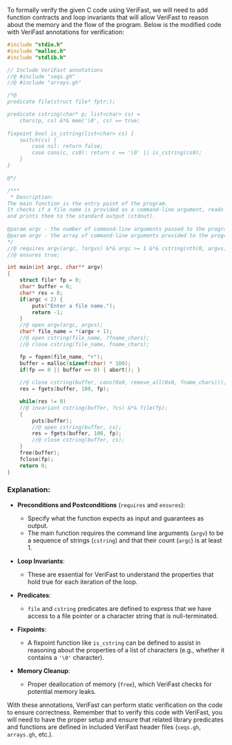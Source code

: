 To formally verify the given C code using VeriFast, we will need to add function contracts and loop invariants that will allow VeriFast to reason about the memory and the flow of the program. Below is the modified code with VeriFast annotations for verification:

```c
#include "stdio.h"
#include "malloc.h"
#include "stdlib.h"

// Include VeriFast annotations
//@ #include "seqs.gh"
//@ #include "arrays.gh"

/*@
predicate file(struct file* fptr;);

predicate cstring(char* p; list<char> cs) =
    chars(p, cs) &*& mem('\0', cs) == true;
    
fixpoint bool is_cstring(list<char> cs) {
    switch(cs) {
        case nil: return false;
        case cons(c, cs0): return c == '\0' || is_cstring(cs0);
    }
}

@*/

/***
 * Description:
The main function is the entry point of the program. 
It checks if a file name is provided as a command-line argument, reads the contents of the file, 
and prints them to the standard output (stdout).
  
@param argc - the number of command-line arguments passed to the program.
@param argv - the array of command-line arguments provided to the program.
*/
//@ requires argv(argc, ?argvs) &*& argc >= 1 &*& cstring(nth(0, argvs));
//@ ensures true;

int main(int argc, char** argv)
{
    struct file* fp = 0;
    char* buffer = 0;
    char* res = 0;
    if(argc < 2) {
        puts("Enter a file name.");
        return -1;
    }
    //@ open argv(argc, argvs);
    char* file_name = *(argv + 1);
    //@ open cstring(file_name, ?fname_chars);
    //@ close cstring(file_name, fname_chars);

    fp = fopen(file_name, "r");
    buffer = malloc(sizeof(char) * 100);
    if(fp == 0 || buffer == 0) { abort(); }
    
    //@ close cstring(buffer, cons(0x0, remove_all(0x0, fname_chars)));
    res = fgets(buffer, 100, fp);

    while(res != 0) 
    //@ invariant cstring(buffer, ?cs) &*& file(fp);
    {
        puts(buffer);
        //@ open cstring(buffer, cs);
        res = fgets(buffer, 100, fp);
        //@ close cstring(buffer, cs);
    }
    free(buffer);
    fclose(fp);
    return 0;
}
```

### Explanation:
- **Preconditions and Postconditions** (`requires` and `ensures`):
  - Specify what the function expects as input and guarantees as output.
  - The main function requires the command line arguments (`argv`) to be a sequence of strings (`cstring`) and that their count (`argc`) is at least 1.

- **Loop Invariants**:
  - These are essential for VeriFast to understand the properties that hold true for each iteration of the loop.

- **Predicates**:
  - `file` and `cstring` predicates are defined to express that we have access to a file pointer or a character string that is null-terminated. 

- **Fixpoints**:
  - A fixpoint function like `is_cstring` can be defined to assist in reasoning about the properties of a list of characters (e.g., whether it contains a `'\0'` character).

- **Memory Cleanup**:
  - Proper deallocation of memory (`free`), which VeriFast checks for potential memory leaks.

With these annotations, VeriFast can perform static verification on the code to ensure correctness. Remember that to verify this code with VeriFast, you will need to have the proper setup and ensure that related library predicates and functions are defined in included VeriFast header files (`seqs.gh`, `arrays.gh`, etc.).
